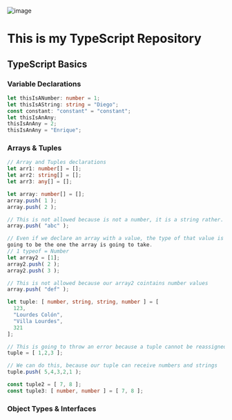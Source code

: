 ![image](https://user-images.githubusercontent.com/83614613/122253473-7002b880-ce89-11eb-8a39-0a3b3c594611.png)
# This is my TypeScript Repository

## TypeScript Basics
### Variable Declarations
```ts
let thisIsANumber: number = 1;
let thisIsAString: string = "Diego";
const constant: "constant" = "constant";
let thisIsAnAny;
thisIsAnAny = 2;
thisIsAnAny = "Enrique";
```
### Arrays & Tuples
```ts
// Array and Tuples declarations
let arr1: number[] = [];
let arr2: string[] = [];
let arr3: any[] = [];

let array: number[] = [];
array.push( 1 );
array.push( 2 );

// This is not allowed because is not a number, it is a string rather.
array.push( "abc" );

// Even if we declare an array with a value, the type of that value is 
going to be the one the array is going to take.
// 1 typeof = Number
let array2 = [1];
array2.push( 2 );
array2.push( 3 );

// This is not allowed because our array2 cointains number values
array.push( "def" );

let tuple: [ number, string, string, number ] = [
  123,
  "Lourdes Colón",
  "Villa Lourdes",
  321
];

// This is going to throw an error because a tuple cannot be reassigned
tuple = [ 1,2,3 ];

// We can do this, because our tuple can receive numbers and strings
tuple.push( 5,4,3,2,1 );

const tuple2 = [ 7, 8 ];
const tuple3: [ number, number ] = [ 7, 8 ];
```
### Object Types & Interfaces
                                                                          
